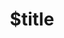 ---
title: $title
second_title: GroupDocs.Signature für .NET-API-Referenz
description: $description
type: docs
weight: $weight
url: /de/net/$ref/
---
